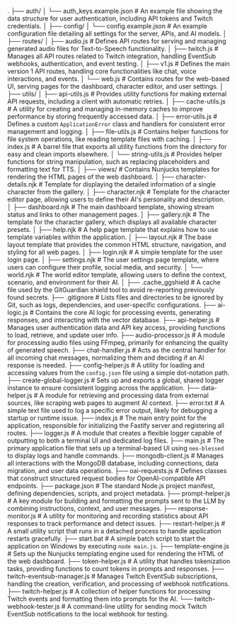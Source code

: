 .
├── auth/
│   └── auth_keys.example.json  # An example file showing the data structure for user authentication, including API tokens and Twitch credentials.
│
├── config/
│   └── config.example.json  # An example configuration file detailing all settings for the server, APIs, and AI models.
│
├── routes/
│   ├── audio.js  # Defines API routes for serving and managing generated audio files for Text-to-Speech functionality.
│   ├── twitch.js  # Manages all API routes related to Twitch integration, handling EventSub webhooks, authentication, and event testing.
│   ├── v1.js  # Defines the main version 1 API routes, handling core functionalities like chat, voice interactions, and events.
│   └── web.js  # Contains routes for the web-based UI, serving pages for the dashboard, character editor, and user settings.
│
├── utils/
│   ├── api-utils.js  # Provides utility functions for making external API requests, including a client with automatic retries.
│   ├── cache-utils.js  # A utility for creating and managing in-memory caches to improve performance by storing frequently accessed data.
│   ├── error-utils.js  # Defines a custom `ApplicationError` class and handlers for consistent error management and logging.
│   ├── file-utils.js  # Contains helper functions for file system operations, like reading template files with caching.
│   ├── index.js  # A barrel file that exports all utility functions from the directory for easy and clean imports elsewhere.
│   └── string-utils.js  # Provides helper functions for string manipulation, such as replacing placeholders and formatting text for TTS.
│
├── views/  # Contains Nunjucks templates for rendering the HTML pages of the web dashboard.
│   ├── character-details.njk  # Template for displaying the detailed information of a single character from the gallery.
│   ├── character.njk  # Template for the character editor page, allowing users to define their AI's personality and description.
│   ├── dashboard.njk  # The main dashboard template, showing stream status and links to other management pages.
│   ├── gallery.njk  # The template for the character gallery, which displays all available character presets.
│   ├── help.njk  # A help page template that explains how to use template variables within the application.
│   ├── layout.njk  # The base layout template that provides the common HTML structure, navigation, and styling for all web pages.
│   ├── login.njk  # A simple template for the user login page.
│   ├── settings.njk  # The user settings page template, where users can configure their profile, social media, and security.
│   └── world.njk  # The world editor template, allowing users to define the context, scenario, and environment for their AI.
│
├── .cache_ggshield  # A cache file used by the GitGuardian shield tool to avoid re-reporting previously found secrets.
├── .gitignore  # Lists files and directories to be ignored by Git, such as logs, dependencies, and user-specific configurations.
├── ai-logic.js  # Contains the core AI logic for processing events, generating responses, and interacting with the vector database.
├── api-helper.js  # Manages user authentication data and API key access, providing functions to load, retrieve, and update user info.
├── audio-processor.js  # A module for processing audio files using FFmpeg, primarily for enhancing the quality of generated speech.
├── chat-handler.js  # Acts as the central handler for all incoming chat messages, normalizing them and deciding if an AI response is needed.
├── config-helper.js  # A utility for loading and accessing values from the `config.json` file using a simple dot-notation path.
├── create-global-logger.js  # Sets up and exports a global, shared logger instance to ensure consistent logging across the application.
├── data-helper.js  # A module for retrieving and processing data from external sources, like scraping web pages to augment AI context.
├── error.txt  # A simple text file used to log a specific error output, likely for debugging a startup or runtime issue.
├── index.js  # The main entry point for the application, responsible for initializing the Fastify server and registering all routes.
├── logger.js  # A module that creates a flexible logger capable of outputting to both a terminal UI and dedicated log files.
├── main.js  # The primary application file that sets up a terminal-based UI using `neo-blessed` to display logs and handle commands.
├── mongodb-client.js  # Manages all interactions with the MongoDB database, including connections, data migration, and user data operations.
├── oai-requests.js  # Defines classes that construct structured request bodies for OpenAI-compatible API endpoints.
├── package.json  # The standard Node.js project manifest, defining dependencies, scripts, and project metadata.
├── prompt-helper.js  # A key module for building and formatting the prompts sent to the LLM by combining instructions, context, and user messages.
├── response-monitor.js  # A utility for monitoring and recording statistics about API responses to track performance and detect issues.
├── restart-helper.js  # A small utility script that runs in a detached process to handle application restarts gracefully.
├── start.bat  # A simple batch script to start the application on Windows by executing `node main.js`.
├── template-engine.js  # Sets up the Nunjucks templating engine used for rendering the HTML of the web dashboard.
├── token-helper.js  # A utility that handles tokenization tasks, providing functions to count tokens in prompts and responses.
├── twitch-eventsub-manager.js  # Manages Twitch EventSub subscriptions, handling the creation, verification, and processing of webhook notifications.
├── twitch-helper.js  # A collection of helper functions for processing Twitch events and formatting them into prompts for the AI.
└── twitch-webhook-tester.js  # A command-line utility for sending mock Twitch EventSub notifications to the local webhook for testing.